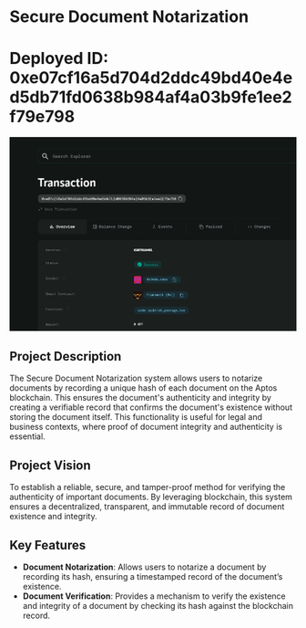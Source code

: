 # Secure Document Notarization

# Deployed ID: 0xe07cf16a5d704d2ddc49bd40e4ed5db71fd0638b984af4a03b9fe1ee2f79e798
![alt text](image.png)

## Project Description
The Secure Document Notarization system allows users to notarize documents by recording a unique hash of each document on the Aptos blockchain. This ensures the document's authenticity and integrity by creating a verifiable record that confirms the document's existence without storing the document itself. This functionality is useful for legal and business contexts, where proof of document integrity and authenticity is essential.

## Project Vision
To establish a reliable, secure, and tamper-proof method for verifying the authenticity of important documents. By leveraging blockchain, this system ensures a decentralized, transparent, and immutable record of document existence and integrity.

## Key Features
- **Document Notarization**: Allows users to notarize a document by recording its hash, ensuring a timestamped record of the document’s existence.
- **Document Verification**: Provides a mechanism to verify the existence and integrity of a document by checking its hash against the blockchain record.
